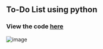 ## To-Do List using python
### View the code [here](https://github.com/vinaysingh1912/NextGenInterns_PP_05/blob/main/task5.py)

![image](https://github.com/user-attachments/assets/b93d5e21-74a8-45b2-9abd-5392e7b3961d)
